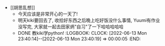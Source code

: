 - [[胡思乱想]]
	- 今天应该是非常开心的一天了!
	- 明天kiki要回去了, 收拾好东西之后晚上吃好饭没什么事情, Yuumi有作业没写完, 大家就一起去田家炳"自习"了一下哈哈哈哈哈
	- DONE 教kiki学python!
	  :LOGBOOK:
	  CLOCK: [2022-06-13 Mon 23:40:14]--[2022-06-13 Mon 23:40:19] =>  00:00:05
	  :END: